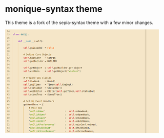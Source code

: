# monique-syntax theme

This theme is a fork of the sepia-syntax theme with a few minor changes.

![Screenshot](https://github.com/Jadzia626/moniqueSyntax/blob/master/screenshot.png?raw=true)
